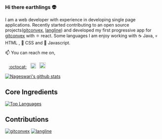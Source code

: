 ### Hi there earthlings :alien:

I am a web developer with experience in developing single page applications. Recently started contributing to an open source projects([gitconvex](https://github.com/neel1996/gitconvex), [langline](https://github.com/neel1996/langline)) and developed my first progressive app for [gitconvex](https://gitconvex.com/) with :atom_symbol: react. Some languages I am enjoy working with :coffee: Java, :skull: HTML , :nail_care: CSS and :brain: Javascript.

📫 You can reach me on,
<br>
<br>
&nbsp; &nbsp;[:octocat:](https://https://github.com/Nageswari-droid) &nbsp;
<a href="https://www.linkedin.com/in/nageswari-sv/"><img src="https://user-images.githubusercontent.com/65342122/102697262-9ccb6f80-425a-11eb-8588-3e17ec8ba8c5.png" alt="linkedin" height="18" width="18"></img></a> &nbsp;
<a href="https://twitter.com/coolnacha99"><img src="https://user-images.githubusercontent.com/65342122/102697519-4fe89880-425c-11eb-9e8f-c49641905025.png" alt="Twitter" height="20" width="20"></img></a>&nbsp;

[![Nageswari's github stats](https://github-readme-stats.vercel.app/api?username=Nageswari-droid&count_private=true&theme=merko)](https://github.com/Nageswari-droid)

## Core Ingredients

[![Top Languages](https://github-readme-stats.vercel.app/api/top-langs/?username=Nageswari-droid&layout=compact&theme=merko)](https://github.com/Nageswari-droid)

## Contributions

[![gitconvex](https://github-readme-stats-git-master.neel1996.vercel.app/api/pin/?username=neel1996&repo=gitconvex&theme=merko)](https://github.com/neel1996/gitconvex)
[![langline](https://github-readme-stats-git-master.neel1996.vercel.app/api/pin/?username=neel1996&repo=langline&theme=merko)](https://github.com/neel1996/langline)
